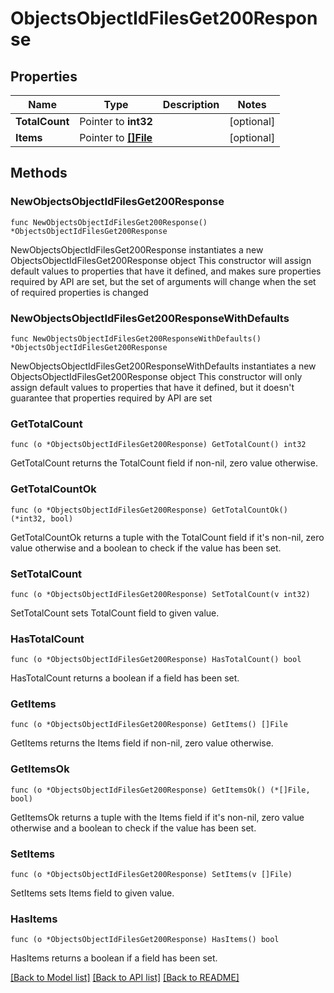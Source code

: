 # ObjectsObjectIdFilesGet200Response

## Properties

Name | Type | Description | Notes
------------ | ------------- | ------------- | -------------
**TotalCount** | Pointer to **int32** |  | [optional] 
**Items** | Pointer to [**[]File**](File.md) |  | [optional] 

## Methods

### NewObjectsObjectIdFilesGet200Response

`func NewObjectsObjectIdFilesGet200Response() *ObjectsObjectIdFilesGet200Response`

NewObjectsObjectIdFilesGet200Response instantiates a new ObjectsObjectIdFilesGet200Response object
This constructor will assign default values to properties that have it defined,
and makes sure properties required by API are set, but the set of arguments
will change when the set of required properties is changed

### NewObjectsObjectIdFilesGet200ResponseWithDefaults

`func NewObjectsObjectIdFilesGet200ResponseWithDefaults() *ObjectsObjectIdFilesGet200Response`

NewObjectsObjectIdFilesGet200ResponseWithDefaults instantiates a new ObjectsObjectIdFilesGet200Response object
This constructor will only assign default values to properties that have it defined,
but it doesn't guarantee that properties required by API are set

### GetTotalCount

`func (o *ObjectsObjectIdFilesGet200Response) GetTotalCount() int32`

GetTotalCount returns the TotalCount field if non-nil, zero value otherwise.

### GetTotalCountOk

`func (o *ObjectsObjectIdFilesGet200Response) GetTotalCountOk() (*int32, bool)`

GetTotalCountOk returns a tuple with the TotalCount field if it's non-nil, zero value otherwise
and a boolean to check if the value has been set.

### SetTotalCount

`func (o *ObjectsObjectIdFilesGet200Response) SetTotalCount(v int32)`

SetTotalCount sets TotalCount field to given value.

### HasTotalCount

`func (o *ObjectsObjectIdFilesGet200Response) HasTotalCount() bool`

HasTotalCount returns a boolean if a field has been set.

### GetItems

`func (o *ObjectsObjectIdFilesGet200Response) GetItems() []File`

GetItems returns the Items field if non-nil, zero value otherwise.

### GetItemsOk

`func (o *ObjectsObjectIdFilesGet200Response) GetItemsOk() (*[]File, bool)`

GetItemsOk returns a tuple with the Items field if it's non-nil, zero value otherwise
and a boolean to check if the value has been set.

### SetItems

`func (o *ObjectsObjectIdFilesGet200Response) SetItems(v []File)`

SetItems sets Items field to given value.

### HasItems

`func (o *ObjectsObjectIdFilesGet200Response) HasItems() bool`

HasItems returns a boolean if a field has been set.


[[Back to Model list]](../README.md#documentation-for-models) [[Back to API list]](../README.md#documentation-for-api-endpoints) [[Back to README]](../README.md)


